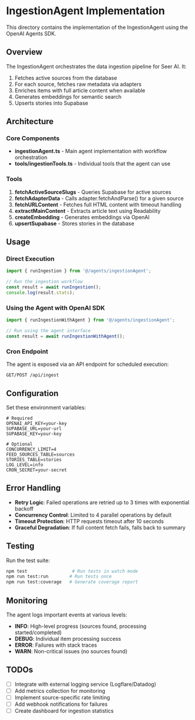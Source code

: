 # IngestionAgent Implementation

This directory contains the implementation of the IngestionAgent using the OpenAI Agents SDK.

## Overview

The IngestionAgent orchestrates the data ingestion pipeline for Seer AI. It:

1. Fetches active sources from the database
2. For each source, fetches raw metadata via adapters
3. Enriches items with full article content when available
4. Generates embeddings for semantic search
5. Upserts stories into Supabase

## Architecture

### Core Components

- **ingestionAgent.ts** - Main agent implementation with workflow orchestration
- **tools/ingestionTools.ts** - Individual tools that the agent can use

### Tools

1. **fetchActiveSourceSlugs** - Queries Supabase for active sources
2. **fetchAdapterData** - Calls adapter.fetchAndParse() for a given source
3. **fetchURLContent** - Fetches full HTML content with timeout handling
4. **extractMainContent** - Extracts article text using Readability
5. **createEmbedding** - Generates embeddings via OpenAI
6. **upsertSupabase** - Stores stories in the database

## Usage

### Direct Execution

```typescript
import { runIngestion } from '@/agents/ingestionAgent';

// Run the ingestion workflow
const result = await runIngestion();
console.log(result.stats);
```

### Using the Agent with OpenAI SDK

```typescript
import { runIngestionWithAgent } from '@/agents/ingestionAgent';

// Run using the agent interface
const result = await runIngestionWithAgent();
```

### Cron Endpoint

The agent is exposed via an API endpoint for scheduled execution:

```
GET/POST /api/ingest
```

## Configuration

Set these environment variables:

```env
# Required
OPENAI_API_KEY=your-key
SUPABASE_URL=your-url
SUPABASE_KEY=your-key

# Optional
CONCURRENCY_LIMIT=4
FEED_SOURCES_TABLE=sources
STORIES_TABLE=stories
LOG_LEVEL=info
CRON_SECRET=your-secret
```

## Error Handling

- **Retry Logic**: Failed operations are retried up to 3 times with exponential backoff
- **Concurrency Control**: Limited to 4 parallel operations by default
- **Timeout Protection**: HTTP requests timeout after 10 seconds
- **Graceful Degradation**: If full content fetch fails, falls back to summary

## Testing

Run the test suite:

```bash
npm test                 # Run tests in watch mode
npm run test:run        # Run tests once
npm run test:coverage   # Generate coverage report
```

## Monitoring

The agent logs important events at various levels:

- **INFO**: High-level progress (sources found, processing started/completed)
- **DEBUG**: Individual item processing success
- **ERROR**: Failures with stack traces
- **WARN**: Non-critical issues (no sources found)

## TODOs

- [ ] Integrate with external logging service (Logflare/Datadog)
- [ ] Add metrics collection for monitoring
- [ ] Implement source-specific rate limiting
- [ ] Add webhook notifications for failures
- [ ] Create dashboard for ingestion statistics 